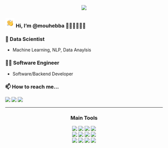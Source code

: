 <div align="center">
 <img height="400px" src="https://miro.medium.com/max/1360/0*7Q3yvSIv_t0ioJ-Z.gif"/>
</div>

### <img src="https://raw.githubusercontent.com/AVS1508/AVS1508/master/assets/Hand%20Wave.gif" width="30px"> Hi, I’m @mouhebba 👨🏻‍💻👨🏻‍💻
### 🧠 Data Scientist 
- Machine Learning, NLP, Data Anaylsis
### 👨‍💻 Software Engineer
- Software/Backend Developer

### 📫 How to reach me...

<div align="left">
 <a href="https://www.facebook.com/MrRoll11/"><img src="https://img.icons8.com/?size=128&id=118497&format=png"/></a>
 <a href="https://www.instagram.com/mouheb.ba/"><img src="https://img.icons8.com/?size=128&id=Xy10Jcu1L2Su&format=png"/></a>
 <a href="https://www.linkedin.com/in/mouhebba/"><img src="https://img.icons8.com/?size=128&id=13930&format=png"/></a>
</div>
<hr>

### <div align="center">Main Tools</div>

<div align="center">
 <img src="https://img.icons8.com/?size=64&id=13441&format=png"/>
 <img src="https://img.icons8.com/?size=64&id=fO5yVwARGUEB&format=png"/>
 <img src="https://img.icons8.com/?size=64&id=n3QRpDA7KZ7P&format=png"/>
 <img src="https://img.icons8.com/?size=64&id=jH4BpkMnRrU5&format=png"/>
</div>
<div align="center">
 <img src="https://img.icons8.com/?size=64&id=mUBILbYvUMq8&format=png"/>
 <img src="https://img.icons8.com/?size=64&id=122637&format=png"/>
 <img src="https://img.icons8.com/?size=64&id=eEcVfg97Tj3J&format=png"/>
 <img src="https://img.icons8.com/?size=64&id=1BC75jFEBED6&format=png"/>
</div>
<div align="center">
 <img src="https://img.icons8.com/?size=64&id=11572&format=png"/>
 <img src="https://img.icons8.com/?size=64&id=36681&format=png"/>
 <img src="https://img.icons8.com/?size=64&id=74402&format=png"/>
 <img src="https://img.icons8.com/?size=64&id=38561&format=png"/>
</div>
